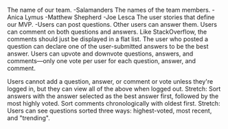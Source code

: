 The name of our team.
-Salamanders
The names of the team members.
-Anica Lymus
-Matthew Shepherd
-Joe Lesca
The user stories that define our MVP.
-Users can post questions. Other users can answer them.
Users can comment on both questions and answers. Like StackOverflow, the comments should just be displayed in a flat list.
The user who posted a question can declare one of the user-submitted answers to be the best answer.
Users can upvote and downvote questions, answers, and comments—only one vote per user for each question, answer, and comment.

Users cannot add a question, answer, or comment or vote unless they're logged in, but they can view all of the above when logged out.
Stretch: Sort answers with the answer selected as the best answer first, followed by the most highly voted. Sort comments chronologically with oldest first.
Stretch: Users can see questions sorted three ways: highest-voted, most recent, and "trending".

